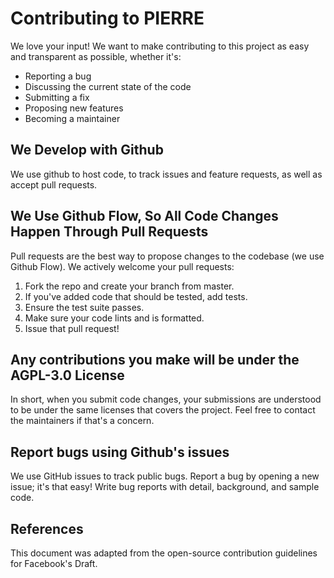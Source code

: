 # Contributing to PIERRE

We love your input! We want to make contributing to this project as easy and transparent as possible, whether it's:

- Reporting a bug
- Discussing the current state of the code
- Submitting a fix
- Proposing new features
- Becoming a maintainer

## We Develop with Github

We use github to host code, to track issues and feature requests, as well as accept pull requests.

## We Use Github Flow, So All Code Changes Happen Through Pull Requests

Pull requests are the best way to propose changes to the codebase (we use Github Flow). We actively welcome your pull requests:

1. Fork the repo and create your branch from master.
2. If you've added code that should be tested, add tests.
3. Ensure the test suite passes.
4. Make sure your code lints and is formatted.
5. Issue that pull request!

## Any contributions you make will be under the AGPL-3.0 License

In short, when you submit code changes, your submissions are understood to be under the same licenses that covers the project. Feel free to contact the maintainers if that's a concern.

## Report bugs using Github's issues

We use GitHub issues to track public bugs. Report a bug by opening a new issue; it's that easy! Write bug reports with detail, background, and sample code.

## References

This document was adapted from the open-source contribution guidelines for Facebook's Draft.
